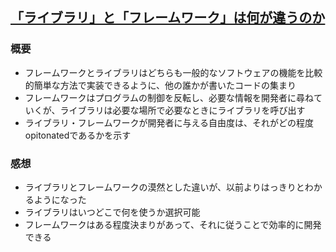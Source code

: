 ## [「ライブラリ」と「フレームワーク」は何が違うのか](https://qiita.com/baby-degu/items/7dc4548bf7befc2671f4)
### 概要
- フレームワークとライブラリはどちらも一般的なソフトウェアの機能を比較的簡単な方法で実装できるように、他の誰かが書いたコードの集まり
- フレームワークはプログラムの制御を反転し、必要な情報を開発者に尋ねていくが、ライブラリは必要な場所で必要なときにライブラリを呼び出す
- ライブラリ・フレームワークが開発者に与える自由度は、それがどの程度opitonatedであるかを示す

### 感想
- ライブラリとフレームワークの漠然とした違いが、以前よりはっきりとわかるようになった
- ライブラリはいつどこで何を使うか選択可能
- フレームワークはある程度決まりがあって、それに従うことで効率的に開発できる
